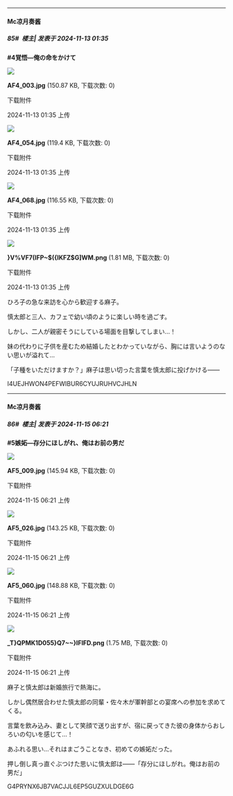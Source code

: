 ﻿
*****

####  Mc凉月奏酱  
##### 85#         楼主| 发表于 2024-11-13 01:35

<strong>

#4覚悟―俺の命をかけて</strong>

<img src="https://img.saraba1st.com/forum/202411/13/013520wuqzq1sn8nni8ayn.jpg" referrerpolicy="no-referrer">

<strong>AF4_003.jpg</strong> (150.87 KB, 下载次数: 0)

下载附件

2024-11-13 01:35 上传

<img src="https://img.saraba1st.com/forum/202411/13/013521d15ob3b5jv0vqp0b.jpg" referrerpolicy="no-referrer">

<strong>AF4_054.jpg</strong> (119.4 KB, 下载次数: 0)

下载附件

2024-11-13 01:35 上传

<img src="https://img.saraba1st.com/forum/202411/13/013521f7v7zljadpv0rps7.jpg" referrerpolicy="no-referrer">

<strong>AF4_068.jpg</strong> (116.55 KB, 下载次数: 0)

下载附件

2024-11-13 01:35 上传

<img src="https://img.saraba1st.com/forum/202411/13/013522roqlwenwno29exen.png" referrerpolicy="no-referrer">

<strong>}V%VF7(IFP~$({IKFZ$G]WM.png</strong> (1.81 MB, 下载次数: 0)

下载附件

2024-11-13 01:35 上传

ひろ子の急な来訪を心から歓迎する麻子。

慎太郎と三人、カフェで幼い頃のように楽しい時を過ごす。

しかし、二人が親密そうにしている場面を目撃してしまい…！

妹の代わりに子供を産むため結婚したとわかっていながら、胸には言いようのない思いが溢れて…

「子種をいただけますか？」麻子は思い切った言葉を慎太郎に投げかける――

I4UEJHWON4PEFWIBUR6CYUJRUHVCJHLN


*****

####  Mc凉月奏酱  
##### 86#         楼主| 发表于 2024-11-15 06:21

<strong>#5嫉妬―存分にほしがれ、俺はお前の男だ</strong>

<img src="https://img.saraba1st.com/forum/202411/15/062110e0k311j31gnwz1v3.jpg" referrerpolicy="no-referrer">

<strong>AF5_009.jpg</strong> (145.94 KB, 下载次数: 0)

下载附件

2024-11-15 06:21 上传

<img src="https://img.saraba1st.com/forum/202411/15/062111iuqoalla3f3dqlx3.jpg" referrerpolicy="no-referrer">

<strong>AF5_026.jpg</strong> (143.25 KB, 下载次数: 0)

下载附件

2024-11-15 06:21 上传

<img src="https://img.saraba1st.com/forum/202411/15/062111b6ub1fp6ub8168e1.jpg" referrerpolicy="no-referrer">

<strong>AF5_060.jpg</strong> (148.88 KB, 下载次数: 0)

下载附件

2024-11-15 06:21 上传

<img src="https://img.saraba1st.com/forum/202411/15/062110ifuzvfjwyvwfcoo7.png" referrerpolicy="no-referrer">

<strong>_T}QPMK1D055}Q7~~}IFIFD.png</strong> (1.75 MB, 下载次数: 0)

下载附件

2024-11-15 06:21 上传

麻子と慎太郎は新婚旅行で熱海に。

しかし偶然居合わせた慎太郎の同輩・佐々木が軍幹部との宴席への参加を求めてくる。

言葉を飲み込み、妻として笑顔で送り出すが、宿に戻ってきた彼の身体からおしろいの匂いを感じて…！

あふれる思い…それはまごうことなき、初めての嫉妬だった。

押し倒し真っ直ぐぶつけた思いに慎太郎は――「存分にほしがれ。俺はお前の男だ」

G4PRYNX6JB7VACJJL6EP5GUZXULDGE6G

